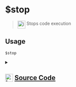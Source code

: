 # $stop
> <img align="top" src="https://upload.wikimedia.org/wikipedia/commons/thumb/e/e4/Infobox_info_icon.svg/160px-Infobox_info_icon.svg.png?20150409153300" alt="image" width="25" height="auto"> Stops code execution
## Usage
```
$stop
```
<details>
<summary>
    
## <img align="top" src="https://cdn4.iconfinder.com/data/icons/iconsimple-logotypes/512/github-512.png" alt="image" width="25" height="auto">  [Source Code](https://github.com/tryforge/ForgeScript-V2/blob/main/src/native/stop.ts)
    
</summary>
    
```ts
import { NativeFunction, Return } from "../structures"

export default new NativeFunction({
    name: "$stop",
    version: "1.0.0",
    description: "Stops code execution",
    unwrap: false,
    execute() {
        return Return.stop()
    }
})
```
    
</details>